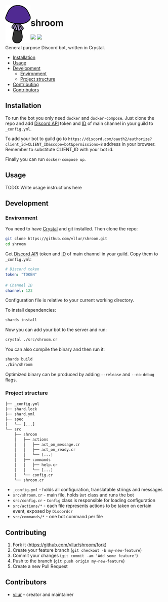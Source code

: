 <img align="left" height="120px" width="80px" src="/logo.svg">

<h1>shroom</h1>

<p>
<a href="https://github.com/crystal-lang/crystal"><img src="https://img.shields.io/badge/language-crystal-776791.svg"/></a>
<a href="https://github.com/vllur/shroom/blob/master/LICENSE"><img src="https://img.shields.io/badge/license-%20GPL--3.0-blue"/></a>
</p>

General purpose Discord bot, written in Crystal.

<!-- TOC -->

- [Installation](#installation)
- [Usage](#usage)
- [Development](#development)
  - [Environment](#environment)
  - [Project structure](#project-structure)
- [Contributing](#contributing)
- [Contributors](#contributors)

<!-- /TOC -->

## Installation

To run the bot you only need `docker` and `docker-compose`. Just clone the repo and add [Discord API](https://discord.com/developers/applications) token and [ID](https://support.discord.com/hc/en-us/articles/206346498-Where-can-I-find-my-User-Server-Message-ID-) of main channel in your guild to `_config.yml`.

To add your bot to guild go to `https://discord.com/oauth2/authorize?client_id=CLIENT_ID&scope=bot&permissions=8` address in your browser. Remember to substitute CLIENT_ID with your bot id.

Finally you can run `docker-compose up`.

## Usage

TODO: Write usage instructions here

## Development

### Environment

You need to have [Crystal](https://github.com/crystal-lang/crystal) and git installed. Then clone the repo:

```sh
git clone https://github.com/vllur/shroom.git
cd shroom
```

Get [Discord API](https://discord.com/developers/applications) token and [ID](https://support.discord.com/hc/en-us/articles/206346498-Where-can-I-find-my-User-Server-Message-ID-) of main channel in your guild. Copy them to `_config.yml`:

```yaml
# Discord token
token: "TOKEN"

# Channel ID 
channel: 123
```

Configuration file is relative to your current working directory.

To install dependencies:

```sh
shards install
```

Now you can add your bot to the server and run:

```sh
crystal ./src/shroom.cr
```

You can also compile the binary and then run it:

```sh
shards build
./bin/shroom
```

Optimized binary can be produced by adding `--release` and `--no-debug` flags.

### Project structure

```
├── _config.yml
├── shard.lock
├── shard.yml
├── spec
│   └── [...]
└── src
    ├── shroom
    │   ├── actions
    │   │   ├── act_on_message.cr
    │   │   ├── act_on_ready.cr
    │   │   └── [...]
    │   ├── commands
    │   │   ├── help.cr
    │   │   └── [...]
    │   └── config.cr
    └── shroom.cr
```

- `_config.yml` - holds all configuration, translatable strings and messages
- `src/shroom.cr` - main file, holds `Bot` class and runs the bot
- `src/config.cr` -  `Config` class is responsible for loading configuration
- `src/actions/*` - each file represents actions to be taken on certain event, exposed by `Discordcr`
- `src/commands/*` - one bot command per file

## Contributing

1. Fork it (<https://github.com/vllur/shroom/fork>)
2. Create your feature branch (`git checkout -b my-new-feature`)
3. Commit your changes (`git commit -am 'Add some feature'`)
4. Push to the branch (`git push origin my-new-feature`)
5. Create a new Pull Request

## Contributors

- [vllur](https://github.com/vllur) - creator and maintainer
